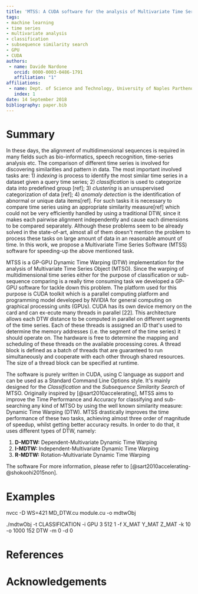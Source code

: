 ```yaml
---
title: 'MTSS: A CUDA software for the analysis of Multivariate Time Series'
tags:
- machine learning
- time series
- multivariate analysis
- classification
- subsequence similarity search
- GPU
- CUDA
authors:
 - name: Davide Nardone
   orcid: 0000-0003-0486-1791
   affiliation: "1"
affiliations:
 - name: Dept. of Science and Technology, University of Naples Parthenope
   index: 1
date: 14 September 2018
bibliography: paper.bib
---
```


# Summary
In these days, the alignment of multidimensional sequences is required in many fields such as bio-informatics, speech recognition, time-series analysis etc. The comparison of different time series is involved for discovering similarities and pattern in data. The most important involved tasks are: 1) *indexing* is process to identify the most similar time series in a dataset given a query time series; 2) *classification* is used to categorize data into predefined group [ref]; 3) *clustering* is an unsupervised categorization of data [ref]; 4) *anomaly detection* is the identification of abnormal or unique data items[ref]. For such tasks it is necessary to compare time series using an appropriate similarity measure[ref] which could not be very efficiently handled by using a traditional DTW, since it makes each pairwise alignment independently and cause each dimensions to be compared separately. Although these problems seem to be already solved in the state-of-art, almost all of them doesn't mention the problem to process these tasks on large amount of data in an reasonable amount of time. In this work, we propose a Multivariate Time Series Software (MTSS) software for speeding-up the above mentioned task.

MTSS is a GP-GPU Dynamic Time Warping (DTW) implementation for the analysis of Multivariate Time Series Object (MTSO). Since the warping of multidimensional time series either for the purpose of classification or sub-sequence comparing is a really time consuming task we developed a GP-GPU software for tackle down this problem. The platform used for this purpose is CUDA toolkit which is a parallel computing platform and programming model developed by NVIDIA for general computing on graphical processing units (GPUs). 
CUDA has its own device memory on the card and can ex-ecute many threads in parallel [22]. This architecture allows each DTW distance  to be computed in parallel on different segments  of  the  time  series.   Each  of  these  threads  is assigned an ID that's used to determine the memory addresses (i.e. the  segment  of  the  time  series)  it  should  operate on.  The hardware is free to determine the mapping and scheduling of these threads on the available processing cores. A thread block is defined as a batch of threads that are guaranteed to run simultaneously and cooperate with each other through shared resources. The size of a thread block can be specified at runtime.

The software is purely written in CUDA, using C language as support and can be used as a Standard Command Line Options style. It's mainly designed for the *Classification* and the *Subsequence Similarity Search* of MTSO. Originally inspired by [@sart2010accelerating], MTSS aims to improve the Time Performance and Accuracy for classifying and sub-searching any kind of MTSO by using the well known similarity measure: Dynamic Time Warping (DTW). MTSS drastically improves the time performance of these two tasks, achieving almost three order of magnitude of speedup, whilst getting better accuracy results. In order to do that, it uses different types of DTW, namely:

1. **D-MDTW:** Dependent-Multivariate Dynamic Time Warping
2. **I-MDTW:** Independent-Multivariate Dynamic Time Warping
3. **R-MDTW:** Rotation-Multivariate Dynamic Time Warping

The software 
For more information, please refer to [@sart2010accelerating-@shokoohi2015non].

# Examples

nvcc -D WS=421 MD_DTW.cu module.cu -o mdtwObj

./mdtwObj -t CLASSIFICATION -i GPU 3 512 1 -f X_MAT Y_MAT Z_MAT -k 10 -o 1000 152 DTW -m 0 -d 0

# References

# Acknowledgements
